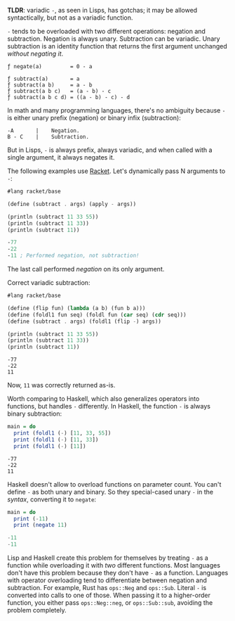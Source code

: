 **TLDR**: variadic `-`, as seen in Lisps, has gotchas; it may be allowed syntactically, but not as a variadic function.

`-` tends to be overloaded with two different operations: negation and subtraction. Negation is always unary. Subtraction can be variadic. Unary subtraction is an identity function that returns the first argument unchanged _without negating it_.

```
ƒ negate(a)         = 0 - a

ƒ subtract(a)       = a
ƒ subtract(a b)     = a - b
ƒ subtract(a b c)   = (a - b) - c
ƒ subtract(a b c d) = ((a - b) - c) - d
```

In math and many programming languages, there's no ambiguity because `-` is either unary prefix (negation) or binary infix (subtraction):

```
-A       |    Negation.
B - C    |    Subtraction.
```

But in Lisps, `-` is always prefix, always variadic, and when called with a single argument, it always negates it.

The following examples use [Racket](https://racket-lang.org). Let's dynamically pass N arguments to `-`:

```scm
#lang racket/base

(define (subtract . args) (apply - args))

(println (subtract 11 33 55))
(println (subtract 11 33))
(println (subtract 11))
```

```scm
-77
-22
-11 ; Performed negation, not subtraction!
```

The last call performed _negation_ on its only argument.

Correct variadic subtraction:

```scm
#lang racket/base

(define (flip fun) (lambda (a b) (fun b a)))
(define (foldl1 fun seq) (foldl fun (car seq) (cdr seq)))
(define (subtract . args) (foldl1 (flip -) args))

(println (subtract 11 33 55))
(println (subtract 11 33))
(println (subtract 11))
```

```
-77
-22
11
```

Now, `11` was correctly returned as-is.

Worth comparing to Haskell, which also generalizes operators into functions, but handles `-` differently. In Haskell, the function `-` is always binary subtraction:

```hs
main = do
  print (foldl1 (-) [11, 33, 55])
  print (foldl1 (-) [11, 33])
  print (foldl1 (-) [11])
```

```
-77
-22
11
```

Haskell doesn't allow to overload functions on parameter count. You can't define `-` as both unary and binary. So they special-cased unary `-` in the _syntax_, converting it to `negate`:

```hs
main = do
  print (-11)
  print (negate 11)
```

```hs
-11
-11
```

Lisp and Haskell create this problem for themselves by treating `-` as a function while overloading it with _two_ different functions. Most languages don't have this problem because they don't have `-` as a function. Languages with operator overloading tend to differentiate between negation and subtraction. For example, Rust has `ops::Neg` and `ops::Sub`. Literal `-` is converted into calls to one of those. When passing it to a higher-order function, you either pass `ops::Neg::neg`, or `ops::Sub::sub`, avoiding the problem completely.

